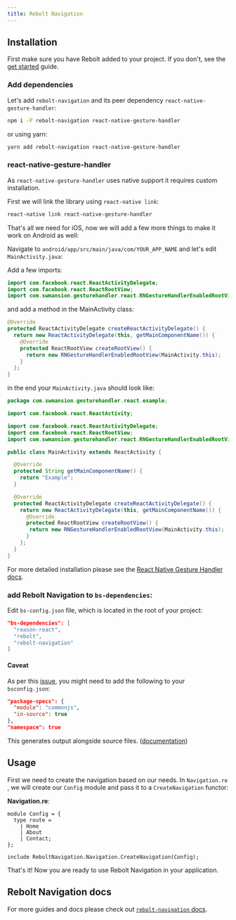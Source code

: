 ```yaml
---
title: Rebolt Navigation
---
```


## Installation

First make sure you have Rebolt added to your project. If you don't, see the [get started](/docs/get-started) guide.

### Add dependencies

Let's add `rebolt-navigation` and its peer dependency `react-native-gesture-handler`:

```sh
npm i -P rebolt-navigation react-native-gesture-handler
```

or using yarn:

```sh
yarn add rebolt-navigation react-native-gesture-handler
```

### react-native-gesture-handler

As `react-native-gesture-handler` uses native support it requires custom installation.

First we will link the library using `react-native link`:

```sh
react-native link react-native-gesture-handler
```

That's all we need for iOS, now we will add a few more things to make it work on Android as well:

Navigate to `android/app/src/main/java/com/YOUR_APP_NAME` and let's edit `MainActivity.java`:

Add a few imports:

```java
import com.facebook.react.ReactActivityDelegate;
import com.facebook.react.ReactRootView;
import com.swmansion.gesturehandler.react.RNGestureHandlerEnabledRootView;
```

and add a method in the MainActivity class:

```java
@Override
protected ReactActivityDelegate createReactActivityDelegate() {
  return new ReactActivityDelegate(this, getMainComponentName()) {
    @Override
    protected ReactRootView createRootView() {
      return new RNGestureHandlerEnabledRootView(MainActivity.this);
    }
  };
}
```

in the end your `MainActivity.java` should look like:

```java
package com.swmansion.gesturehandler.react.example;

import com.facebook.react.ReactActivity;

import com.facebook.react.ReactActivityDelegate;
import com.facebook.react.ReactRootView;
import com.swmansion.gesturehandler.react.RNGestureHandlerEnabledRootView;

public class MainActivity extends ReactActivity {

  @Override
  protected String getMainComponentName() {
    return "Example";
  }

  @Override
  protected ReactActivityDelegate createReactActivityDelegate() {
    return new ReactActivityDelegate(this, getMainComponentName()) {
      @Override
      protected ReactRootView createRootView() {
       return new RNGestureHandlerEnabledRootView(MainActivity.this);
      }
    };
  }
}
```

For more detailed installation please see the [React Native Gesture Handler docs](https://kmagiera.github.io/react-native-gesture-handler/docs/getting-started.html).

### add Rebolt Navigation to `bs-dependencies`:

Edit `bs-config.json` file, which is located in the root of your project:

```json
"bs-dependencies": [
  "reason-react",
  "rebolt",
  "rebolt-navigation"
]
```

#### Caveat

As per this [issue](https://github.com/callstackincubator/rebolt-navigation/issues/103), you might need to add the following to your `bsconfig.json`:

```json
"package-specs": {
  "module": "commonjs",
  "in-source": true
},
"namespace": true
```

This generates output alongside source files. ([documentation](https://bucklescript.github.io/docs/en/build-configuration.html#package-specs))

## Usage

First we need to create the navigation based on our needs. In `Navigation.re` , we will create our `Config` module and pass it to a `CreateNavigation` functor:

**Navigation.re**:

```re
module Config = {
  type route =
    | Home
    | About
    | Contact;
};

include ReboltNavigation.Navigation.CreateNavigation(Config);
```

That's it! Now you are ready to use Rebolt Navigation in your application.

## Rebolt Navigation docs

For more guides and docs please check out [`rebolt-navigation` docs](https://rebolt-navigation.callstack.com/docs).

